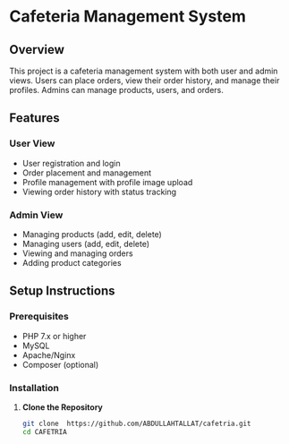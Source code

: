 # Cafeteria Management System

## Overview
This project is a cafeteria management system with both user and admin views. Users can place orders, view their order history, and manage their profiles. Admins can manage products, users, and orders.

## Features
### User View
- User registration and login
- Order placement and management
- Profile management with profile image upload
- Viewing order history with status tracking

### Admin View
- Managing products (add, edit, delete)
- Managing users (add, edit, delete)
- Viewing and managing orders
- Adding product categories

## Setup Instructions

### Prerequisites
- PHP 7.x or higher
- MySQL
- Apache/Nginx
- Composer (optional)

### Installation

1. **Clone the Repository**
   ```sh
   git clone  https://github.com/ABDULLAHTALLAT/cafetria.git
   cd CAFETRIA

